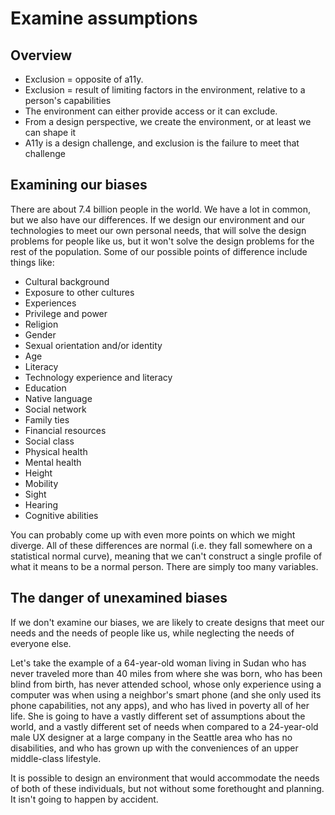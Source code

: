 # Examine assumptions

## Overview

- Exclusion = opposite of a11y.
- Exclusion = result of limiting factors in the environment, relative to a person's capabilities
- The environment can either provide access or it can exclude.
- From a design perspective, we create the environment, or at least we can shape it
- A11y is a design challenge, and exclusion is the failure to meet that challenge

## Examining our biases

There are about 7.4 billion people in the world. We have a lot in common, but we also have our differences. If we design our environment and our technologies to meet our own personal needs, that will solve the design problems for people like us, but it won't solve the design problems for the rest of the population. Some of our possible points of difference include things like:

- Cultural background
- Exposure to other cultures
- Experiences
- Privilege and power
- Religion
- Gender
- Sexual orientation and/or identity
- Age
- Literacy
- Technology experience and literacy
- Education
- Native language
- Social network
- Family ties
- Financial resources
- Social class
- Physical health
- Mental health
- Height
- Mobility
- Sight
- Hearing
- Cognitive abilities

You can probably come up with even more points on which we might diverge. All of these differences are normal (i.e. they fall somewhere on a statistical normal curve), meaning that we can't construct a single profile of what it means to be a normal person. There are simply too many variables.

## The danger of unexamined biases

If we don't examine our biases, we are likely to create designs that meet our needs and the needs of people like us, while neglecting the needs of everyone else.

Let's take the example of a 64-year-old woman living in Sudan who has never traveled more than 40 miles from where she was born, who has been blind from birth, has never attended school, whose only experience using a computer was when using a neighbor's smart phone (and she only used its phone capabilities, not any apps), and who has lived in poverty all of her life. She is going to have a vastly different set of assumptions about the world, and a vastly different set of needs when compared to a 24-year-old male UX designer at a large company in the Seattle area who has no disabilities, and who has grown up with the conveniences of an upper middle-class lifestyle.

It is possible to design an environment that would accommodate the needs of both of these individuals, but not without some forethought and planning. It isn't going to happen by accident.
